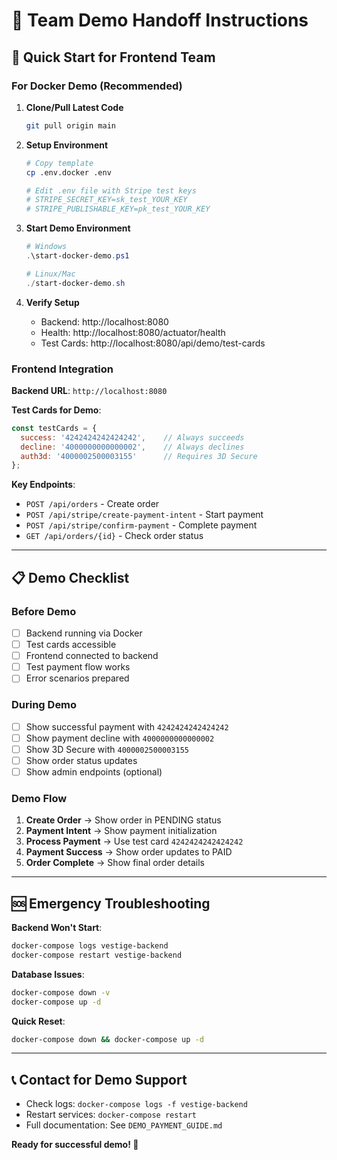 # 👥 Team Demo Handoff Instructions

## 🎯 Quick Start for Frontend Team

### For Docker Demo (Recommended)

1. **Clone/Pull Latest Code**
   ```bash
   git pull origin main
   ```

2. **Setup Environment**
   ```bash
   # Copy template
   cp .env.docker .env
   
   # Edit .env file with Stripe test keys
   # STRIPE_SECRET_KEY=sk_test_YOUR_KEY
   # STRIPE_PUBLISHABLE_KEY=pk_test_YOUR_KEY
   ```

3. **Start Demo Environment**
   ```powershell
   # Windows
   .\start-docker-demo.ps1
   
   # Linux/Mac
   ./start-docker-demo.sh
   ```

4. **Verify Setup**
   - Backend: http://localhost:8080
   - Health: http://localhost:8080/actuator/health
   - Test Cards: http://localhost:8080/api/demo/test-cards

### Frontend Integration

**Backend URL**: `http://localhost:8080`

**Test Cards for Demo**:
```javascript
const testCards = {
  success: '4242424242424242',    // Always succeeds
  decline: '4000000000000002',    // Always declines
  auth3d: '4000002500003155'      // Requires 3D Secure
};
```

**Key Endpoints**:
- `POST /api/orders` - Create order
- `POST /api/stripe/create-payment-intent` - Start payment
- `POST /api/stripe/confirm-payment` - Complete payment
- `GET /api/orders/{id}` - Check order status

---

## 📋 Demo Checklist

### Before Demo
- [ ] Backend running via Docker
- [ ] Test cards accessible
- [ ] Frontend connected to backend
- [ ] Test payment flow works
- [ ] Error scenarios prepared

### During Demo
- [ ] Show successful payment with `4242424242424242`
- [ ] Show payment decline with `4000000000000002`  
- [ ] Show 3D Secure with `4000002500003155`
- [ ] Show order status updates
- [ ] Show admin endpoints (optional)

### Demo Flow
1. **Create Order** → Show order in PENDING status
2. **Payment Intent** → Show payment initialization
3. **Process Payment** → Use test card `4242424242424242`
4. **Payment Success** → Show order updates to PAID
5. **Order Complete** → Show final order details

---

## 🆘 Emergency Troubleshooting

**Backend Won't Start**:
```bash
docker-compose logs vestige-backend
docker-compose restart vestige-backend
```

**Database Issues**:
```bash
docker-compose down -v
docker-compose up -d
```

**Quick Reset**:
```bash
docker-compose down && docker-compose up -d
```

---

## 📞 Contact for Demo Support

- Check logs: `docker-compose logs -f vestige-backend`
- Restart services: `docker-compose restart`
- Full documentation: See `DEMO_PAYMENT_GUIDE.md`

**Ready for successful demo! 🎉**
